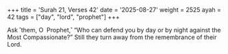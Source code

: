 +++
title = 'Surah 21, Verses 42'
date = '2025-08-27'
weight = 2525
ayah = 42
tags = ["day", "lord", "prophet"]
+++

Ask ˹them, O  Prophet,˺ “Who can defend you by day or by night against the Most Compassionate?” Still they turn away from the remembrance of their Lord.